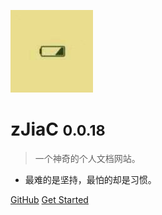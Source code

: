 <!-- _coverpage.md -->

![logo](logo.jpg)

# zJiaC <small>0.0.18</small>

> 一个神奇的个人文档网站。

- 最难的是坚持，最怕的却是习惯。

[GitHub](https://github.com/zJiaC/cloud-doc/)
[Get Started](home.md)